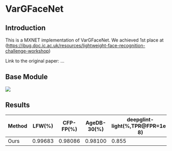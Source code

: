 # VarGFaceNet

## Introduction
This is a MXNET implementation of VarGFaceNet. We achieved 1st place at (https://ibug.doc.ic.ac.uk/resources/lightweight-face-recognition-challenge-workshop)

Link to the original paper: ...


## Base Module
![](https://github.com/zma-c-137/VarGFaceNet/blob/master/img/VarGFaceNet.png)

## Results
| Method  | LFW(%)  | CFP-FP(%) | AgeDB-30(%) | deepglint-light(%,TPR@FPR=1e-8) | Flops (M) |
| ------- | ------- | --------- | ----------- | ------------------------------- | --------- |
|  Ours   | 0.99683 | 0.98086   | 0.98100     | 0.855                           | 1022M     |

